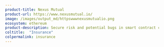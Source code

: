 ```yaml
---
product-title: Nexus Mutual
product-url: https://www.nexusmutual.io/
image: /images/output_md/httpswwwnexusmutualio.png
ecosystem: ethereum
product-description: Secure risk and potential bugs in smart contract code. Be covered for events like The DAO hack or Parity multi-sig wallet issues.[Interview with Hugh Karp, founder of Nexus Mutual](/nexus-mutual).
coltitle:  "Insurance"
colpermalink: insurance
---
```

